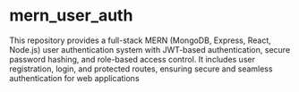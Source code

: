 # mern_user_auth
This repository provides a full-stack MERN (MongoDB, Express, React, Node.js) user authentication system with JWT-based authentication, secure password hashing, and role-based access control. It includes user registration, login, and protected routes, ensuring secure and seamless authentication for web applications
